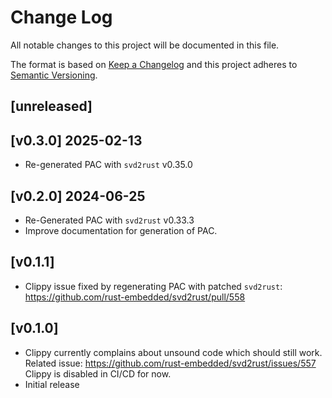 Change Log
=======

All notable changes to this project will be documented in this file.

The format is based on [Keep a Changelog](http://keepachangelog.com/)
and this project adheres to [Semantic Versioning](http://semver.org/).

## [unreleased]

## [v0.3.0] 2025-02-13

- Re-generated PAC with `svd2rust` v0.35.0

## [v0.2.0] 2024-06-25

- Re-Generated PAC with `svd2rust` v0.33.3
- Improve documentation for generation of PAC.

## [v0.1.1]

- Clippy issue fixed by regenerating PAC with patched `svd2rust`:
  https://github.com/rust-embedded/svd2rust/pull/558

## [v0.1.0]

- Clippy currently complains about unsound code which should still work.
  Related issue: https://github.com/rust-embedded/svd2rust/issues/557
  Clippy is disabled in CI/CD for now.
- Initial release
